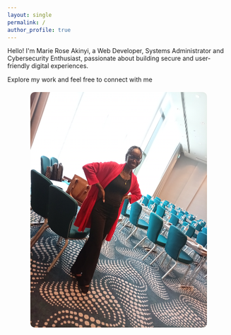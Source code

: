 ```yaml
---
layout: single
permalink: /
author_profile: true
---
```

Hello! 
I'm Marie Rose Akinyi, a Web Developer, Systems Administrator and Cybersecurity Enthusiast, passionate about building secure and user-friendly digital experiences.  

Explore my work and feel free to connect with me

<div style="display: flex; justify-content: center; gap: 20px; margin-top: 20px;">
  <img src="assets/images/img7.jpg" alt="marie" width="400" style="border-radius: 10px;">
</div>



